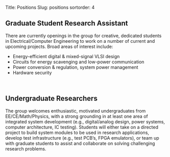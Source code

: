 Title: Positions
Slug: positions
sortorder: 4

## Graduate Student Research Assistant

There are currently openings in the group for creative, dedicated students in Electrical/Computer Engineering to work on a number of current and upcoming projects. Broad areas of interest include:

* Energy-efficient digital & mixed-signal VLSI design
* Circuits for energy scavenging and low-power communication
* Power conversion & regulation, system power management
* Hardware security

<br/>

## Undergraduate Researchers

The group welcomes enthusiastic, motivated undergraduates from EE/CE/Math/Physics, with a strong grounding in at least one area of integrated system development (e.g., digital/analog design, power systems, computer architecture, IC testing). Students will either take on a directed project to build system modules to be used in research applications, develop test infrastructure (e.g., test PCB’s, FPGA emulators), or team up with graduate students to assist and collaborate on solving challenging research problems.